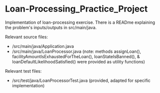 # Loan-Processing_Practice_Project
Implementation of loan-processing exercise. There is a READme explaining the problem's inputs/outputs in src/main/java.

Relevant source files:
- /src/main/java/Application.java
- /src/main/java/LoanProcessor.java (note: methods assignLoan(), facilityAmountIsExhaustedForTheLoan(), loanStateIsBanned(), & loanDefaultLikelihoodSatisfied() were provided as utility functions)

Relevant test files:
- /src/test/java/LoanProcessorTest.java (provided, adapted for specific implementation)
